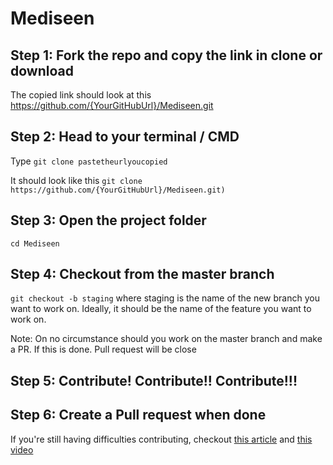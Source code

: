 # Mediseen


## Step 1: Fork the repo and copy the link in clone or download

The copied link should look at this https://github.com/{YourGitHubUrl}/Mediseen.git

## Step 2: Head to your terminal / CMD

Type `git clone pastetheurlyoucopied` 
 
It should look like this  `git clone https://github.com/{YourGitHubUrl}/Mediseen.git)`

## Step 3: Open the project folder

`cd Mediseen`

## Step 4: Checkout from the master branch

`git checkout -b staging` where staging is the name of the new branch you want to work on. Ideally, it should be the name of the feature you want to work on. 

Note: On no circumstance should you work on the master branch and make a PR. If this is done. Pull request will be close

## Step 5: Contribute! Contribute!! Contribute!!!

## Step 6: Create a Pull request when done

If you're still having difficulties contributing, checkout  <a href='https://github.com/freeCodeCamp/how-to-contribute-to-open-source'>this article</a> and  <a href='https://www.youtube.com/watch?v=SWYqp7iY_Tc'>this video</a>
